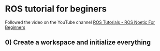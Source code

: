 # ROS tutorial for beginers  
Followed the video on the YouTube channel [ROS Tutorials - ROS Noetic For Beginners](https://www.youtube.com/playlist?list=PLLSegLrePWgIbIrA4iehUQ-impvIXdd9Q)  

## 0) Create a workspace and initialize everything  

